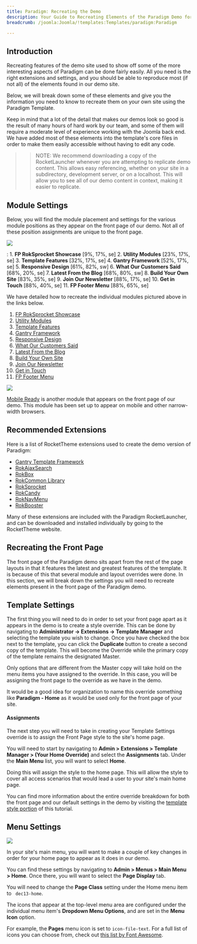 ```yaml
---
title: Paradigm: Recreating the Demo
description: Your Guide to Recreating Elements of the Paradigm Demo for Joomla
breadcrumb: /joomla:Joomla/!templates:Templates/paradigm:Paradigm

---
```


Introduction
-----

Recreating features of the demo site used to show off some of the more interesting aspects of Paradigm can be done fairly easily. All you need is the right extensions and settings, and you should be able to reproduce most (if not all) of the elements found in our demo site. 

Below, we will break down some of these elements and give you the information you need to know to recreate them on your own site using the Paradigm Template.

Keep in mind that a lot of the detail that makes our demos look so good is the result of many hours of hard work by our team, and some of them will require a moderate level of experience working with the Joomla back end. We have added most of these elements into the template's core files in order to make them easily accessible without having to edit any code.

>> NOTE: We recommend downloading a copy of the RocketLauncher whenever you are attempting to replicate demo content. This allows easy referencing, whether on your site in a subdirectory, development server, or on a localhost. This will allow you to see all of our demo content in context, making it easier to replicate.

Module Settings
-----


Below, you will find the module placement and settings for the various module positions as they appear on the front page of our demo. Not all of these position assignments are unique to the front page.

![][Paradigm2]

:   1. **FP RokSprocket Showcase**  [9%, 17%, se]
    2. **Utility Modules**  [23%, 17%, se]
    3. **Template Features**  [32%, 17%, se]
    4. **Gantry Framework**  [52%, 17%, se]
    5. **Responsive Design**  [61%, 82%, sw]
    6. **What Our Customers Said**  [68%, 20%, se]
    7. **Latest From the Blog**  [68%, 80%, sw]
    8. **Build Your Own Site**  [83%, 35%, se]
    9. **Join Our Newsletter**  [88%, 17%, se]
    10. **Get in Touch**  [88%, 40%, se]
    11. **FP Footer Menu**  [88%, 65%, se]

We have detailed how to recreate the individual modules pictured above in the links below.

1. [FP RokSprocket Showcase][module1]
2. [Utility Modules][module2]
3. [Template Features][module3]
4. [Gantry Framework][module5]
5. [Responsive Design][module6]
6. [What Our Customers Said][module7]
7. [Latest From the Blog][module8]
8. [Build Your Own Site][module9]
9. [Join Our Newsletter][module10]
10. [Get in Touch][module11]
11. [FP Footer Menu][module12]

![][demo11]

[Mobile Ready][module4] is another module that appears on the front page of our demo. This module has been set up to appear on mobile and other narrow-width browsers.

Recommended Extensions
-----

Here is a list of RocketTheme extensions used to create the demo version of Paradigm:

* [Gantry Template Framework][gantry]
* [RokAjaxSearch][rokajaxsearch]
* [RokBox][rokbox]
* [RokCommon Library](https://rockettheme.com/joomla/extensions/rokutilities)
* [RokSprocket][roksprocket]
* [RokCandy][rokcandy]
* [RokNavMenu][roknavmenu]
* [RokBooster][rokbooster]

Many of these extensions are included with the Paradigm RocketLauncher, and can be downloaded and installed individually by going to the RocketTheme website.

Recreating the Front Page
-----

The front page of the Paradigm demo sits apart from the rest of the page layouts in that it features the latest and greatest features of the template. It is because of this that several module and layout overrides were done. In this section, we will break down the settings you will need to recreate elements present in the front page of the Paradigm demo.

Template Settings
-----

The first thing you will need to do in order to set your front page apart as it appears in the demo is to create a style override. This can be done by navigating to **Administrator -> Extensions -> Template Manager** and selecting the template you wish to change.  Once you have checked the box next to the template, you can click the **Duplicate** button to create a second copy of the template. This will become the Override while the primary copy of the template remains the designated Master.

Only options that are different from the Master copy will take hold on the menu items you have assigned to the override. In this case, you will be assigning the front page to the override as we have in the demo.

It would be a good idea for organization to name this override something like **Paradigm - Home** as it would be used only for the front page of your site.

#### Assignments

The next step you will need to take in creating your Template Settings override is to assign the Front Page style to the site's home page. 

You will need to start by navigating to **Admin > Extensions > Template Manager > (Your Home Override)** and select the **Assignments** tab. Under the **Main Menu** list, you will want to select **Home**.

Doing this will assign the style to the home page. This will allow the style to cover all access scenarios that would lead a user to your site's main home page.

You can find more information about the entire override breakdown for both the front page and our default settings in the demo by visiting the [template style portion][demooverride] of this tutorial.

Menu Settings
-----

![][mainmenu]

In your site's main menu, you will want to make a couple of key changes in order for your home page to appear as it does in our demo.

You can find these settings by navigating to **Admin > Menus > Main Menu > Home**. Once there, you will want to select the **Page Display** tab.

You will need to change the **Page Class** setting under the Home menu item to ` dec13-home`.

The icons that appear at the top-level menu area are configured under the individual menu item's **Dropdown Menu Options**, and are set in the **Menu Icon** option.

For example, the **Pages** menu icon is set to `icon-file-text`. For a full list of icons you can choose from, check out [this list by Font Awesome][icons].

[gantry]: http://gantry.org/downloads
[rokajaxsearch]: http://www.rockettheme.com/joomla/extensions/rokajaxsearch
[rokbox]: http://www.rockettheme.com/joomla/extensions/rokbox
[roksprocket]: http://www.rockettheme.com/joomla/extensions/roksprocket
[Paradigm2]: assets/paradigm2.jpeg
[demooverride]: demo_override.md
[roknavmenu]: http://www.rockettheme.com/joomla/extensions/roknavmenu
[rokbooster]: http://www.rockettheme.com/joomla/extensions/rokbooster
[rokcandy]: http://www.rockettheme.com/joomla/extensions/rokcandy
[module1]: demo_module_1.md
[module2]: demo_module_2.md
[module3]: demo_module_3.md
[module4]: demo_module_4.md
[module5]: demo_module_5.md
[module6]: demo_module_6.md
[module7]: demo_module_7.md
[module8]: demo_module_8.md
[module9]: demo_module_9.md
[module10]: demo_module_10.md
[module11]: demo_module_11.md
[module12]: demo_module_12.md
[module13]: demo_module_13.md
[mainmenu]: assets/menu_1.jpg
[icons]: http://fortawesome.github.io/Font-Awesome/icons/
[article]: assets/article.jpg
[demo11]: assets/demo_10.jpeg
